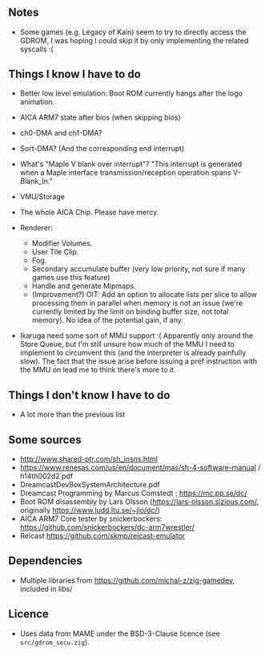 #

## Notes

-   Some games (e.g. Legacy of Kain) seem to try to directly access the GDROM, I was hoping I could skip it by only implementing the related syscalls :(


## Things I know I have to do

-   Better low level emulation: Boot ROM currently hangs after the logo animation.

-   AICA ARM7 state after bios (when skipping bios)

-   ch0-DMA and ch1-DMA?
-   Sort-DMA? (And the corresponding end interrupt)

-   What's "Maple V blank over interrupt"?
    "This interrupt is generated when a Maple interface transmission/reception operation spans V-Blank_In."
-   VMU/Storage

-   The whole AICA Chip. Please have mercy.

-   Renderer:
    - Modifier Volumes.
    - User Tile Clip.
    - Fog.
    - Secondary accumulate buffer (very low priority, not sure if many games use this feature)
    - Handle and generate Mipmaps.
    - (Improvement?) OIT: Add an option to allocate lists per slice to allow processing them in parallel when memory is not an issue (we're currently limited by the limit on binding buffer size, not total memory).
        No idea of the potential gain, if any.
      
- Ikaruga need some sort of MMU support :( 
    Apparently only around the Store Queue, but I'm still unsure how much of the MMU I need to implement to circumvent this (and the interpreter is already painfully slow).
    The fact that the issue arise before issuing a pref instruction with the MMU on lead me to think there's more to it.


## Things I don't know I have to do

-   A lot more than the previous list

## Some sources

-   http://www.shared-ptr.com/sh_insns.html
-   https://www.renesas.com/us/en/document/mas/sh-4-software-manual / h14th002d2.pdf
-   DreamcastDevBoxSystemArchitecture.pdf
-   Dreamcast Programming by Marcus Comstedt : https://mc.pp.se/dc/
-   Boot ROM disassembly by Lars Olsson (https://lars-olsson.sizious.com/, originally https://www.ludd.ltu.se/~jlo/dc/)
-   AICA ARM7 Core tester by snickerbockers: https://github.com/snickerbockers/dc-arm7wrestler/
-   Reicast https://github.com/skmp/reicast-emulator

## Dependencies

-   Multiple libraries from https://github.com/michal-z/zig-gamedev, included in libs/


## Licence

- Uses data from MAME under the BSD-3-Clause licence (see `src/gdrom_secu.zig`).

